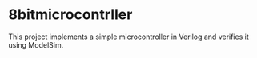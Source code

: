 # 8bitmicrocontrller

This project implements a simple microcontroller in Verilog and verifies it using ModelSim.
